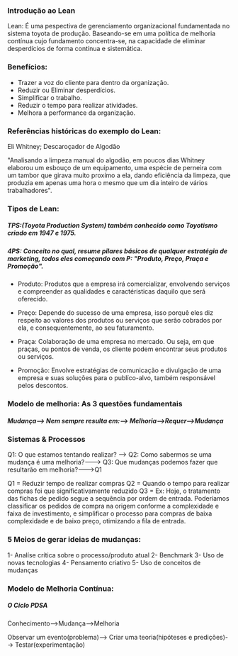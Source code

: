 ### Introdução ao Lean

Lean: É uma pespectiva de gerenciamento organizacional fundamentada no sistema toyota de produção. Baseando-se em uma política de melhoria contínua cujo fundamento concentra-se, na capacidade de eliminar desperdícios de forma contínua e sistemática.

### Benefícios:

* Trazer a voz do cliente para dentro da organização.
* Reduzir ou Eliminar desperdícios.
* Simplificar o trabalho.
* Reduzir o tempo para realizar atividades.
* Melhora a performance da organização.

### Referências históricas do exemplo do Lean:

Eli Whitney; Descaroçador de Algodão

"Analisando a limpeza manual do algodão, em poucos dias Whitney elaborou um esbouço de um equipamento, uma espécie de perneira com um tambor que girava muito proxímo a ela, dando eficiência da limpeza, que produzia em apenas uma hora o mesmo que um dia inteiro de vários trabalhadores".

### Tipos de Lean:

##### TPS:(Toyota Production System) também conhecido como Toyotismo criado em 1947 e 1975.

##### 4PS: Conceito no qual, resume pilares básicos de qualquer estratégia de marketing, todos eles começando com P: "Produto, Preço, Praça e Promoção".

* Produto: Produtos que a empresa irá comercializar, envolvendo serviços e compreender as qualidades e caractéristicas daquilo que será oferecido.

* Preço: Depende do sucesso de uma empresa, isso porquê eles diz respeito ao valores dos produtos ou serviços que serão cobrados por ela, e consequentemente, ao seu faturamento.

* Praça: Colaboração de uma empresa no mercado. Ou seja, em que praças, ou pontos de venda, os cliente podem encontrar seus produtos ou serviços.

* Promoção: Envolve estratégias de comunicação e divulgação de uma empresa e suas soluções para o publíco-alvo, também responsável pelos descontos.

### Modelo de melhoria: As 3 questões fundamentais

##### Mudança--> Nem sempre resulta em:--> Melhoria-->Requer-->Mudança

### Sistemas & Processos

Q1: O que estamos tentando realizar? --> Q2: Como sabermos se uma mudança é uma melhoria?---> Q3: Que mudanças podemos fazer que resultarão em melhoria?--->Q1

Q1 = Reduzir tempo de realizar compras
Q2 = Quando o tempo para realizar compras foi que significativamente reduzido
Q3 = Ex: Hoje, o tratamento das fichas de pedido segue a sequência por ordem de entrada. Poderíamos classificar os pedidos de compra na origem conforme a complexidade e faixa de investimento, e simplificar o processo para compras de baixa complexidade e de baixo preço, otimizando a fila de entrada.

### 5 Meios de gerar ideias de mudanças:

1- Analíse crítica sobre o processo/produto atual
2- Benchmark
3- Uso de novas tecnologias
4- Pensamento criativo
5- Uso de conceitos de mudanças

### Modelo de Melhoria Contínua:

##### O Ciclo PDSA

Conhecimento-->Mudança-->Melhoria

Observar um evento(problema)--> Criar uma teoria(hipóteses e predições)--> Testar(experimentação)
